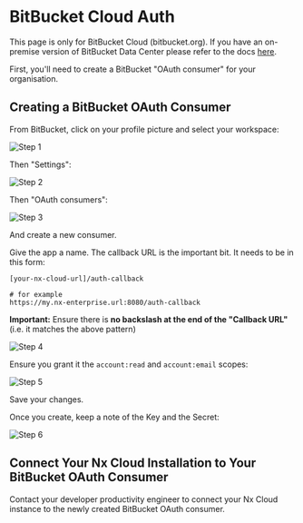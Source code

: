 # BitBucket Cloud Auth

This page is only for BitBucket Cloud (bitbucket.org). If you have an on-premise version of BitBucket Data Center please refer to the docs [here](/ci/recipes/enterprise/single-tenant/auth-bitbucket-data-center).

First, you'll need to create a BitBucket "OAuth consumer" for your organisation.

## Creating a BitBucket OAuth Consumer

From BitBucket, click on your profile picture and select your workspace:

![Step 1](/nx-cloud/enterprise/single-tenant/images/bitbucket_1.png)

Then "Settings":

![Step 2](/nx-cloud/enterprise/single-tenant/images/bitbucket_2.png)

Then "OAuth consumers":

![Step 3](/nx-cloud/enterprise/single-tenant/images/bitbucket_3.png)

And create a new consumer.

Give the app a name. The callback URL is the important bit. It needs to be in this form:

```
[your-nx-cloud-url]/auth-callback

# for example
https://my.nx-enterprise.url:8080/auth-callback
```

**Important:** Ensure there is **no backslash at the end of the "Callback URL"** (i.e. it matches the above pattern)

![Step 4](/nx-cloud/enterprise/single-tenant/images/bitbucket_4.png)

Ensure you grant it the `account:read` and `account:email` scopes:

![Step 5](/nx-cloud/enterprise/single-tenant/images/bitbucket_5.png)

Save your changes.

Once you create, keep a note of the Key and the Secret:

![Step 6](/nx-cloud/enterprise/single-tenant/images/bitbucket_6.png)

## Connect Your Nx Cloud Installation to Your BitBucket OAuth Consumer

Contact your developer productivity engineer to connect your Nx Cloud instance to the newly created BitBucket OAuth consumer.
